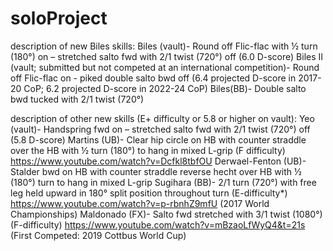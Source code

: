 # soloProject

description of new Biles skills:
Biles (vault)- Round off Flic-flac with ½ turn (180°) on – stretched salto fwd with 2/1 twist (720°) off (6.0 D-score)
Biles II (vault; submitted but not competed at an international competition)- Round off Flic-flac on - piked double salto bwd off (6.4 projected D-score in 2017-20 CoP; 6.2 projected D-score in 2022-24 CoP) 
Biles(BB)- Double salto bwd tucked with 2/1 twist (720°)

description of other new skills (E+ difficulty or 5.8 or higher on vault):
Yeo (vault)- Handspring fwd on – stretched salto fwd with 2/1 twist (720°) off (5.8 D-score)
Martins (UB)- Clear hip circle on HB with counter straddle over the HB with ½ turn (180°) to hang in mixed L-grip (F difficulty) https://www.youtube.com/watch?v=Dcfkl8tbfOU 
Derwael-Fenton (UB)- Stalder bwd on HB with counter straddle reverse hecht over HB with ½ (180°) turn to hang in mixed L-grip 
Sugihara (BB)- 2/1 turn (720°) with free leg held upward in 180° split position throughout turn (E-difficulty*) https://www.youtube.com/watch?v=p-rbnhZ9mfU (2017 World Championships)
Maldonado (FX)- Salto fwd stretched with 3/1 twist (1080°) (F-difficulty) https://www.youtube.com/watch?v=mBzaoLfWyQ4&t=21s (First Competed: 2019 Cottbus World Cup)
